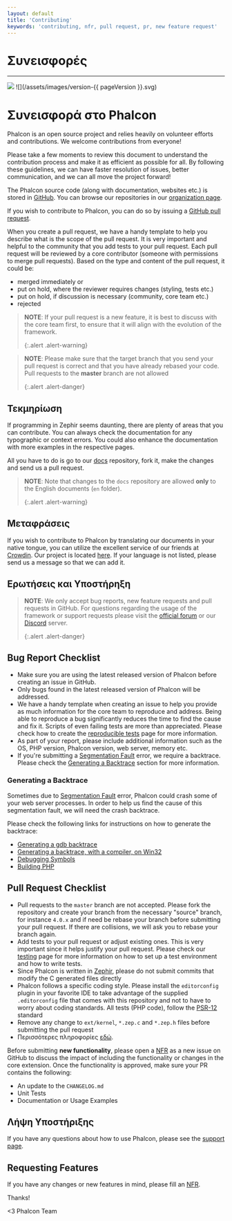 ```yaml
---
layout: default
title: 'Contributing'
keywords: 'contributing, nfr, pull request, pr, new feature request'
---
```


# Συνεισφορές
- - -
![](/assets/images/document-status-stable-success.svg) ![](/assets/images/version-{{ pageVersion }}.svg)

# Συνεισφορά στο Phalcon
Phalcon is an open source project and relies heavily on volunteer efforts and contributions. We welcome contributions from everyone!

Please take a few moments to review this document to understand the contribution process and make it as efficient as possible for all. By following these guidelines, we can have faster resolution of issues, better communication, and we can all move the project forward!

The Phalcon source code (along with documentation, websites etc.) is stored in [GitHub][github]. You can browse our repositories in our [organization page][phalcon-org].

If you wish to contribute to Phalcon, you can do so by issuing a [GitHub pull request][github-pr].

When you create a pull request, we have a handy template to help you describe what is the scope of the pull request. It is very important and helpful to the community that you add tests to your pull request. Each pull request will be reviewed by a core contributor (someone with permissions to merge pull requests). Based on the type and content of the pull request, it could be:

* merged immediately or
* put on hold, where the reviewer requires changes (styling, tests etc.)
* put on hold, if discussion is necessary (community, core team etc.)
* rejected

> **NOTE**: If your pull request is a new feature, it is best to discuss with the core team first, to ensure that it will align with the evolution of the framework. 
> 
> {:.alert .alert-warning}

> **NOTE**: Please make sure that the target branch that you send your pull request is correct and that you have already rebased your code. Pull requests to the **master** branch are not allowed 
> 
> {:.alert .alert-danger}

## Τεκμηρίωση
If programming in Zephir seems daunting, there are plenty of areas that you can contribute. You can always check the documentation for any typographic or context errors. You could also enhance the documentation with more examples in the respective pages.

All you have to do is go to our [docs][phalcon-docs] repository, fork it, make the changes and send us a pull request.

> **NOTE**: Note that changes to the `docs` repository are allowed **only** to the English documents (`en` folder). 
> 
> {:.alert .alert-warning}

## Μεταφράσεις
If you wish to contribute to Phalcon by translating our documents in your native tongue, you can utilize the excellent service of our friends at [Crowdin][crowdin]. Our project is located [here][phalcon-docs]. If your language is not listed, please send us a message so that we can add it.

## Ερωτήσεις και Υποστήρηξη

> **NOTE**: We only accept bug reports, new feature requests and pull requests in GitHub. For questions regarding the usage of the framework or support requests please visit the [official forum][phalcon-forum] or our [Discord][phalcon-discord] server. 
> 
> {:.alert .alert-danger}

## Bug Report Checklist
- Make sure you are using the latest released version of Phalcon before creating an issue in GitHub.
- Only bugs found in the latest released version of Phalcon will be addressed.
- We have a handy template when creating an issue to help you provide as much information for the core team to reproduce and address. Being able to reproduce a bug significantly reduces the time to find the cause and fix it. Scripts of even failing tests are more than appreciated. Please check how to create the [reproducible tests][tests] page for more information.
- As part of your report, please include additional information such as the OS, PHP version, Phalcon version, web server, memory etc.
- If you're submitting a [Segmentation Fault][segfault] error, we require a backtrace. Please check the [Generating a Backtrace](#generating-a-backtrace) section for more information.

### Generating a Backtrace
Sometimes due to [Segmentation Fault][segfault] error, Phalcon could crash some of your web server processes. In order to help us find the cause of this segmentation fault, we will need the crash backtrace.

Please check the following links for instructions on how to generate the backtrace:

* [Generating a gdb backtrace][gdb]
* [Generating a backtrace, with a compiler, on Win32][gdb-w32]
* [Debugging Symbols][symbols]
* [Building PHP][building-php]

## Pull Request Checklist
- Pull requests to the `master` branch are not accepted. Please fork the repository and create your branch from the necessary "source" branch, for instance `4.0.x` and if need be rebase your branch before submitting your pull request. If there are collisions, we will ask you to rebase your branch again.
- Add tests to your pull request or adjust existing ones. This is very important since it helps justify your pull request. Please check our [testing][env] page for more information on how to set up a test environment and how to write tests.
- Since Phalcon is written in [Zephir][zephir], please do not submit commits that modify the C generated files directly
- Phalcon follows a specific coding style. Please install the `editorconfig` plugin in your favorite IDE to take advantage of the supplied `.editorconfig` file that comes with this repository and not to have to worry about coding standards. All tests (PHP code), follow the [PSR-12][psr-12] standard
- Remove any change to `ext/kernel`, `*.zep.c` and `*.zep.h` files before submitting the pull request
- Περισσότερες πληροφορίες [εδώ][pr].

Before submitting **new functionality**, please open a [NFR][nfr] as a new issue on GitHub to discuss the impact of including the functionality or changes in the core extension. Once the functionality is approved, make sure your PR contains the following:

- An update to the `CHANGELOG.md`
- Unit Tests
- Documentation or Usage Examples

## Λήψη Υποστήριξης
If you have any questions about how to use Phalcon, please see the [support page][support].

## Requesting Features
If you have any changes or new features in mind, please fill an [NFR][nfr].

Thanks!


<3 Phalcon Team

[github]: https://github.com
[phalcon-org]: https://github.com/phalcon
[github-pr]: https://help.github.com/articles/using-pull-requests/
[phalcon-docs]: https://crowdin.com/project/phalcon-documentation
[phalcon-docs]: https://crowdin.com/project/phalcon-documentation
[crowdin]: https://crowdin.com
[phalcon-forum]: https://phalcon.io/forum
[phalcon-discord]: https://phalcon.io/discord
[tests]: reproducible-tests
[segfault]: https://en.wikipedia.org/wiki/Segmentation_fault
[gdb]: https://bugs.php.net/bugs-generating-backtrace.php
[gdb-w32]: https://bugs.php.net/bugs-generating-backtrace-win32.php
[symbols]: https://github.com/oerdnj/deb.sury.org/wiki/Debugging-symbols
[building-php]: http://www.phpinternalsbook.com/build_system/building_php.html
[env]: testing-environment
[zephir]: https://zephir-lang.com
[psr-12]: https://www.php-fig.org/psr/
[pr]: new-pull-request
[nfr]: new-feature-request
[support]: https://phalcon.io/support
